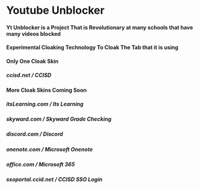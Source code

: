 # Youtube Unblocker

#### Yt Unblocker is a Project That is Revolutionary at many schools that have many videos blocked

#### Experimental Cloaking Technology To Cloak The Tab that it is using

#### Only One Cloak Skin

##### ccisd.net / CCISD

#### More Cloak Skins Coming Soon

##### itsLearning.com / Its Learning
##### skyward.com / Skyward Grade Checking
##### discord.com / Discord
##### onenote.com / Microsoft Onenote
##### office.com / Microsoft 365
##### ssoportal.ccid.net / CCISD SSO Login
##### 
